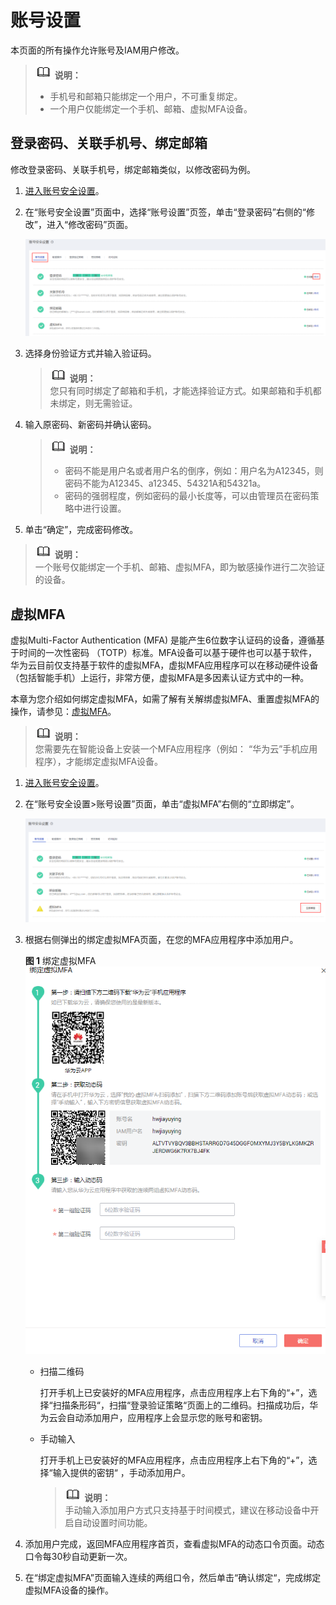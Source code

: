 # 账号设置<a name="iam_01_0703"></a>

本页面的所有操作允许账号及IAM用户修改。

>![](public_sys-resources/icon-note.gif) **说明：**   
>-   手机号和邮箱只能绑定一个用户，不可重复绑定。  
>-   一个用户仅能绑定一个手机、邮箱、虚拟MFA设备。  

## 登录密码、关联手机号、绑定邮箱<a name="zh-cn_topic_0178592858_section7341559165215"></a>

修改登录密码、关联手机号，绑定邮箱类似，以修改密码为例。

1.  [进入账号安全设置](账号安全设置概述.md#zh-cn_topic_0179263545_section113256158575)。
2.  在“账号安全设置”页面中，选择“账号设置”页签，单击“登录密码”右侧的“修改”，进入“修改密码”页面。

    ![](figures/zh-cn_image_0227295789.png)

3.  选择身份验证方式并输入验证码。

    >![](public_sys-resources/icon-note.gif) **说明：**   
    >您只有同时绑定了邮箱和手机，才能选择验证方式。如果邮箱和手机都未绑定，则无需验证。  

4.  输入原密码、新密码并确认密码。

    >![](public_sys-resources/icon-note.gif) **说明：**   
    >-   密码不能是用户名或者用户名的倒序，例如：用户名为A12345，则密码不能为A12345、a12345、54321A和54321a。  
    >-   密码的强弱程度，例如密码的最小长度等，可以由管理员在密码策略中进行设置。  

5.  单击“确定”，完成密码修改。

>![](public_sys-resources/icon-note.gif) **说明：**   
>一个账号仅能绑定一个手机、邮箱、虚拟MFA，即为敏感操作进行二次验证的设备。  

## 虚拟MFA<a name="zh-cn_topic_0178592858_section1868085405616"></a>

虚拟Multi-Factor Authentication \(MFA\) 是能产生6位数字认证码的设备，遵循基于时间的一次性密码 （TOTP）标准。MFA设备可以基于硬件也可以基于软件，华为云目前仅支持基于软件的虚拟MFA，虚拟MFA应用程序可以在移动硬件设备（包括智能手机）上运行，非常方便，虚拟MFA是多因素认证方式中的一种。

本章为您介绍如何绑定虚拟MFA，如需了解有关解绑虚拟MFA、重置虚拟MFA的操作，请参见：[虚拟MFA](https://support.huaweicloud.com/usermanual-iam/iam_01_0031.html)。

>![](public_sys-resources/icon-note.gif) **说明：**   
>您需要先在智能设备上安装一个MFA应用程序（例如： “华为云”手机应用程序），才能绑定虚拟MFA设备。  

1.  [进入账号安全设置](账号安全设置概述.md#zh-cn_topic_0179263545_section113256158575)。
2.  在“账号安全设置\>账号设置”页面，单击“虚拟MFA”右侧的“立即绑定”。

    ![](figures/zh-cn_image_0227295792.png)

3.  根据右侧弹出的绑定虚拟MFA页面，在您的MFA应用程序中添加用户。

    **图 1**  绑定虚拟MFA<a name="zh-cn_topic_0178592858_fig1518469555"></a>  
    ![](figures/绑定虚拟MFA.png "绑定虚拟MFA")

    -   扫描二维码

        打开手机上已安装好的MFA应用程序，点击应用程序上右下角的“+”，选择“扫描条形码“，扫描“登录验证策略“页面上的二维码。扫描成功后，华为云会自动添加用户，应用程序上会显示您的账号和密钥。

    -   手动输入

        打开手机上已安装好的MFA应用程序，点击应用程序上右下角的“+”，选择“输入提供的密钥“  ，手动添加用户。

        >![](public_sys-resources/icon-note.gif) **说明：**   
        >手动输入添加用户方式只支持基于时间模式，建议在移动设备中开启自动设置时间功能。  


4.  添加用户完成，返回MFA应用程序首页，查看虚拟MFA的动态口令页面。动态口令每30秒自动更新一次。
5.  在“绑定虚拟MFA”页面输入连续的两组口令，然后单击“确认绑定“，完成绑定虚拟MFA设备的操作。

